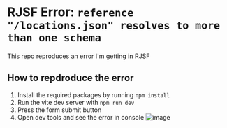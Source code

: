 # RJSF Error: `reference "/locations.json" resolves to more than one schema`

This repo reproduces an error I'm getting in RJSF

## How to repdroduce the error

1. Install the required packages by running `npm install`
2. Run the vite dev server with `npm run dev`
3. Press the form submit button
4. Open dev tools and see the error in console ![image](https://github.com/jag43/rjsf-resolves-to-more-than-one-schema/assets/10996026/a3f61691-e846-4441-96f8-f3c6b8f973a2)
